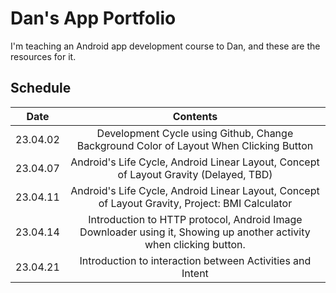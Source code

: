 # Dan's App Portfolio

I'm teaching an Android app development course to Dan, and these are the resources for it.

## Schedule

|   Date   |                                                       Contents                                                       |
|:--------:|:--------------------------------------------------------------------------------------------------------------------:|
| 23.04.02 |                Development Cycle using Github, Change Background Color of Layout When Clicking Button                |
| 23.04.07 |                 Android's Life Cycle, Android Linear Layout, Concept of Layout Gravity (Delayed, TBD)                |
| 23.04.11 | Android's Life Cycle, Android Linear Layout, Concept of Layout Gravity, Project: BMI Calculator                      |
| 23.04.14 | Introduction to HTTP protocol, Android Image Downloader using it, Showing up another activity when clicking button.  |
| 23.04.21 |                               Introduction to interaction between Activities and Intent                              |


